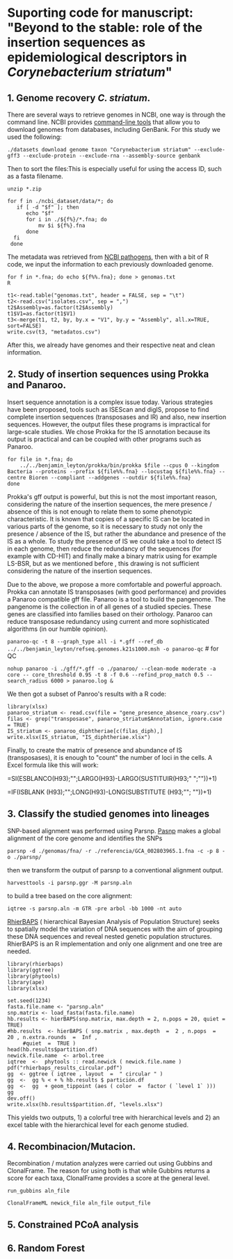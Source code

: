# Suporting code for manuscript: "Beyond to the stable: role of the insertion sequences as epidemiological descriptors in *Corynebacterium striatum*"

## 1. Genome recovery *C. striatum*.

There are several ways to retrieve genomes in NCBI, one way is through the command line. NCBI provides [command-line tools](https://www.ncbi.nlm.nih.gov/datasets/docs/v1/quickstarts/command-line-tools/) that allow you to download genomes from databases, including GenBank.
For this study we used the following:

`./datasets download genome taxon "Corynebacterium striatum" --exclude-gff3 --exclude-protein --exclude-rna --assembly-source genbank`

Then to sort the files:This is especially useful for using the access ID, such as a fasta filename.

`unzip *.zip`
```
for f in ./ncbi_dataset/data/*; do
   if [ -d "$f" ]; then
      echo "$f"
      for i in ./${f%}/*.fna; do
          mv $i ${f%}.fna
      done
  fi
 done
 ```

The metadata was retrieved from [NCBI pathogens](https://www.ncbi.nlm.nih.gov/pathogens//isolates/#taxgroup_name:%22Corynebacterium%20striatum%22), then with a bit of R code, we input the information to each previously downloaded genome.
 
```
for f in *.fna; do echo ${f%%.fna}; done > genomas.txt
R
```
```
t1<-read.table("genomas.txt", header = FALSE, sep = "\t")
t2<-read.csv("isolates.csv", sep = ",")
t2$Assembly=as.factor(t2$Assembly)
t1$V1=as.factor(t1$V1)
t3<-merge(t1, t2, by, by.x = "V1", by.y = "Assembly", all.x=TRUE, sort=FALSE)
write.csv(t3, "metadatos.csv")
```
After this, we already have genomes and their respective neat and clean information.

## 2. Study of insertion sequences using Prokka and Panaroo.

Insert sequence annotation is a complex issue today. Various strategies have been proposed, tools such as ISEScan and digIS, propose to find complete insertion sequences (transposases and IR) and also, new insertion sequences. However, the output files these programs is impractical for large-scale studies. We chose Prokka for the IS annotation because its output is practical and can be coupled with other programs such as Panaroo. 
```
for file in *.fna; do
    ../../benjamin_leyton/prokka/bin/prokka $file --cpus 0 --kingdom Bacteria --proteins --prefix ${file%%.fna} --locustag ${file%%.fna} --centre Bioren --compliant --addgenes --outdir ${file%%.fna}
done
```

Prokka's gff output is powerful, but this is not the most important reason, considering the nature of the insertion sequences, the mere presence / absence of this is not enough to relate them to some phenotypic characteristic. It is known that copies of a specific IS can be located in various parts of the genome, so it is necessary to study not only the presence / absence of the IS, but rather the abundance and presence of the IS as a whole. To study the presence of IS we could take a tool to detect IS in each genome, then reduce the redundancy of the sequences (for example with CD-HIT) and finally make a binary matrix using for example LS-BSR, but as we mentioned before , this drawing is not sufficient considering the nature of the insertion sequences.

Due to the above, we propose a more comfortable and powerful approach. Prokka can annotate IS transposases (with good performance) and provides a Panaroo compatible gff file. Panaroo is a tool to build the pangenome. The pangenome is the collection in of all genes of a studied species. These genes are classified into families based on their orthology. Panaroo can reduce transposase redundancy using current and more sophisticated algorithms (in our humble opinion).

`panaroo-qc -t 8 --graph_type all -i *.gff --ref_db ../../benjamin_leyton/refseq.genomes.k21s1000.msh -o panaroo-qc` # for QC

`nohup panaroo -i ./gff/*.gff -o ./panaroo/ --clean-mode moderate -a core -- core_threshold 0.95 -t 8 -f 0.6 --refind_prop_match 0.5 --search_radius 6000 > panaroo.log &`

We then got a subset of Panroo's results with a R code:

```
library(xlsx)
panaroo_striatum <- read.csv(file = "gene_presence_absence_roary.csv")
filas <- grep("transposase", panaroo_striatum$Annotation, ignore.case = TRUE)
IS_striatum <- panaroo_diphtheriae[c(filas_diph),]
write.xlsx(IS_striatum, "IS_diphtheriae.xlsx")
```
Finally, to create the matrix of presence and abundance of IS (transposases), it is enough to "count" the number of loci in the cells. A Excel formula like this will work:

=SI(ESBLANCO(H93);"";LARGO(H93)-LARGO(SUSTITUIR(H93;" ";""))+1)

=IF(ISBLANK (H93);"";LONG(H93)-LONG(SUBSTITUTE (H93;""; ""))+1)

## 3. Classify the studied genomes into lineages

SNP-based alignment was performed using Parsnp. [Pasnp](https://harvest.readthedocs.io/en/latest/content/parsnp.html) makes a global alignment of the core genome and identifies the SNPs

`parsnp -d ./genomas/fna/ -r ./referencia/GCA_002803965.1.fna -c -p 8 -o ./parsnp/`

then we transform the output of parsnp to a conventional alignment output.

`harvesttools -i parsnp.ggr -M parsnp.aln`

to build a tree based on the core alignment: 

`iqtree -s parsnp.aln -m GTR -pre arbol -bb 1000 -nt auto`

[RhierBAPS](https://github.com/gtonkinhill/rhierbaps) ( hierarchical Bayesian Analysis of Population Structure) seeks to spatially model the variation of DNA sequences with the aim of grouping these DNA sequences and reveal nested genetic population structures. RhierBAPS is an R implementation and only one alignment and one tree are needed.

``` 
library(rhierbaps)
library(ggtree)
library(phytools)
library(ape)
library(xlsx)

set.seed(1234)
fasta.file.name <- "parsnp.aln"
snp.matrix <- load_fasta(fasta.file.name)
hb.results <- hierBAPS(snp.matrix, max.depth = 2, n.pops = 20, quiet = TRUE)
#hb.results  <- hierBAPS ( snp.matrix , max.depth  =  2 , n.pops  =  20 , n.extra.rounds  =  Inf , 
     #quiet  =  TRUE )
head(hb.results$partition.df)
newick.file.name  <- arbol.tree
iqtree  <-  phytools :: read.newick ( newick.file.name )
pdf("rhierbaps_results_circular.pdf")
gg  <- ggtree ( iqtree , layout  =  " circular " )
gg  <-  gg % < + % hb.results $ partición.df 
gg  <-  gg  + geom_tippoint (aes ( color  =  factor ( `level 1` )))
gg
dev.off()
write.xlsx(hb.results$partition.df, "levels.xlsx")
```

This yields two outputs, 1) a colorful tree with hierarchical levels and 2) an excel table with the hierarchical level for each genome studied.
 

## 4. Recombinacion/Mutacion.

Recombination / mutation analyzes were carried out using Gubbins and ClonalFrame. The reason for using both is that while Gubbins returns a score for each taxa, ClonalFrame provides a score at the general level.

`run_gubbins aln_file`

`ClonalFrameML newick_file aln_file output_file`

## 5. Constrained PCoA analysis

## 6. Random Forest


